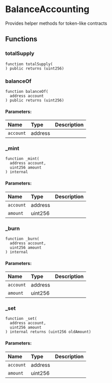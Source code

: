 # BalanceAccounting

Provides helper methods for token-like contracts



## Functions
### totalSupply
```solidity
function totalSupply(
) public returns (uint256)
```




### balanceOf
```solidity
function balanceOf(
  address account
) public returns (uint256)
```


#### Parameters:
| Name | Type | Description                                                          |
| :--- | :--- | :------------------------------------------------------------------- |
|`account` | address | 


### _mint
```solidity
function _mint(
  address account,
  uint256 amount
) internal
```


#### Parameters:
| Name | Type | Description                                                          |
| :--- | :--- | :------------------------------------------------------------------- |
|`account` | address | 
|`amount` | uint256 | 


### _burn
```solidity
function _burn(
  address account,
  uint256 amount
) internal
```


#### Parameters:
| Name | Type | Description                                                          |
| :--- | :--- | :------------------------------------------------------------------- |
|`account` | address | 
|`amount` | uint256 | 


### _set
```solidity
function _set(
  address account,
  uint256 amount
) internal returns (uint256 oldAmount)
```


#### Parameters:
| Name | Type | Description                                                          |
| :--- | :--- | :------------------------------------------------------------------- |
|`account` | address | 
|`amount` | uint256 | 



